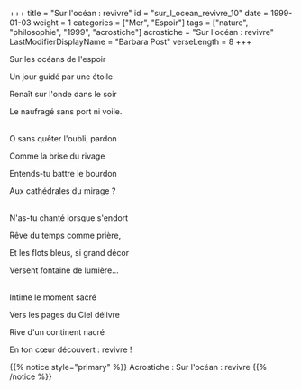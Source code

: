 +++
title = "Sur l'océan : revivre"
id = "sur_l_ocean_revivre_10"
date = 1999-01-03
weight = 1
categories = ["Mer", "Espoir"]
tags = ["nature", "philosophie", "1999", "acrostiche"]
acrostiche = "Sur l'océan : revivre"
LastModifierDisplayName = "Barbara Post"
verseLength = 8
+++

Sur les océans de l'espoir

Un jour guidé par une étoile

Renaît sur l'onde dans le soir

Le naufragé sans port ni voile.

 \
O sans quêter l'oubli, pardon

Comme la brise du rivage

Entends-tu battre le bourdon

Aux cathédrales du mirage ?

 \
N'as-tu chanté lorsque s'endort

Rêve du temps comme prière,

Et les flots bleus, si grand décor

Versent fontaine de lumière...

 \
Intime le moment sacré

Vers les pages du Ciel délivre

Rive d'un continent nacré

En ton cœur découvert : revivre !

{{% notice style="primary" %}}
Acrostiche : Sur l'océan : revivre
{{% /notice %}}
